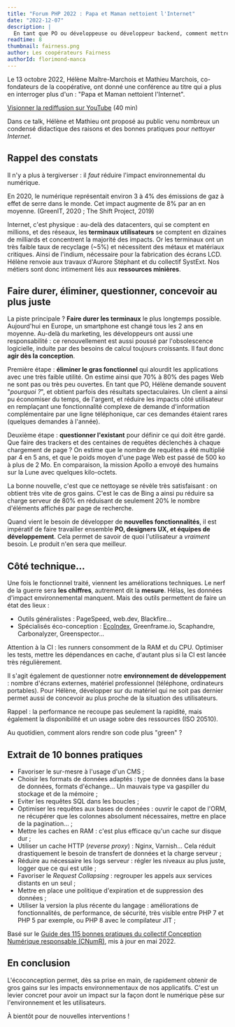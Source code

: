 ```yaml
---
title: "Forum PHP 2022 : Papa et Maman nettoient l'Internet"
date: "2022-12-07"
description: |
  En tant que PO ou développeuse ou développeur backend, comment mettre en oeuvre les bonnes pratiques d'écoconception de services numérique ? Hélène et Mathieu ont donné une conférence au ForumPHP 2022 sur ce thème.
readtime: 8
thumbnail: fairness.png
author: Les coopérateurs Fairness
authorId: florimond-manca
---
```


Le 13 octobre 2022, Hélène Maître-Marchois et Mathieu Marchois, co-fondateurs de la coopérative, ont donné une conférence au titre qui a plus en interroger plus d'un : "Papa et Maman nettoient l'Internet".

[Visionner la rediffusion sur YouTube](https://www.youtube.com/watch?v=Pi8VcEAgEMY) (40 min)

Dans ce talk, Hélène et Mathieu ont proposé au public venu nombreux un condensé didactique des raisons et des bonnes pratiques pour _nettoyer Internet_.

## Rappel des constats

Il n'y a plus à tergiverser : il _faut_ réduire l'impact environnemental du numérique.

En 2020, le numérique représentait environ 3 à 4% des émissions de gaz à effet de serre dans le monde. Cet impact augmente de 8% par an en moyenne. (GreenIT, 2020 ; The Shift Project, 2019)

Internet, c'est physique : au-delà des datacenters, qui se comptent en millions, et des réseaux, les **terminaux utilisateurs** se comptent en dizaines de milliards et concentrent la majorité des impacts. Or les terminaux ont un très faible taux de recyclage (~5%) et nécessitent des métaux et matériaux critiques. Ainsi de l'indium, nécessaire pour la fabrication des écrans LCD. Hélène renvoie aux travaux d'Aurore Stéphant et du collectif SystExt. Nos métiers sont donc intimement liés aux **ressources minières**.

## Faire durer, éliminer, questionner, concevoir au plus juste

La piste principale ? **Faire durer les terminaux** le plus longtemps possible. Aujourd'hui en Europe, un smartphone est changé tous les 2 ans en moyenne. Au-delà du marketing, les développeurs ont aussi une responsabilité : ce renouvellement est aussi poussé par l'obsolescence logicielle, induite par des besoins de calcul toujours croissants. Il faut donc **agir dès la conception**.

Première étape : **éliminer le gras fonctionnel** qui alourdit les applications avec une très faible utilité. On estime ainsi que 70% à 80% des pages Web ne sont pas ou très peu ouvertes. En tant que PO, Hélène demande souvent "_pourquoi ?_", et obtient parfois des résultats spectaculaires. Un client a ainsi pu économiser du temps, de l'argent, et réduire les impacts côté utilisateur en remplaçant une fonctionnalité complexe de demande d'information complémentaire par une ligne téléphonique, car ces demandes étaient rares (quelques demandes à l'année).

Deuxième étape : **questionner l'existant** pour définir ce qui doit être gardé. Que faire des trackers et des centaines de requêtes déclenchés à chaque chargement de page ? On estime que le nombre de requêtes a été multiplié par 4 en 5 ans, et que le poids moyen d'une page Web est passé de 500 ko à plus de 2 Mo. En comparaison, la mission Apollo a envoyé des humains sur la Lune avec quelques kilo-octets.

La bonne nouvelle, c'est que ce nettoyage se révèle très satisfaisant : on obtient très vite de gros gains. C'est le cas de Bing a ainsi pu réduire sa charge serveur de 80% en réduisant de seulement 20% le nombre d'éléments affichés par page de recherche. <!-- Source nécessaire -->

Quand vient le besoin de développer de **nouvelles fonctionnalités**, il est impératif de faire travailler ensemble **PO, designers UX, et équipes de développement**. Cela permet de savoir de quoi l'utilisateur a _vraiment_ besoin. Le produit n'en sera que meilleur.

## Côté technique...

Une fois le fonctionnel traité, viennent les améliorations techniques. Le nerf de la guerre sera **les chiffres**, autrement dit la **mesure**. Hélas, les données d'impact environnemental manquent. Mais des outils permettent de faire un état des lieux :

* Outils généralistes : PageSpeed, web.dev, Blackfire...
* Spécialisés éco-conception : [EcoIndex](https://www.ecoindex.fr), Greenframe.io, Scaphandre, Carbonalyzer, Greenspector...

Attention à la CI : les runners consomment de la RAM et du CPU. Optimiser les tests, mettre les dépendances en cache, d'autant plus si la CI est lancée très régulièrement.

Il s'agit également de questionner notre **environnement de développement** : nombre d'écrans externes, matériel professionnel (téléphone, ordinateurs portables). Pour Hélène, développer sur du matériel qui ne soit pas dernier permet aussi de concevoir au plus proche de la situation des utilisateurs.

Rappel : la performance ne recoupe pas seulement la rapidité, mais également la disponibilité et un usage sobre des ressources (ISO 20510).

Au quotidien, comment alors rendre son code plus "green" ?

## Extrait de 10 bonnes pratiques

* Favoriser le sur-mesre à l'usage d'un CMS ;
* Choisir les formats de données adaptés : type de données dans la base de données, formats d'échange... Un mauvais type va gaspiller du stockage et de la mémoire ;
* Eviter les requêtes SQL dans les boucles ;
* Optimiser les requêtes aux bases de données : ouvrir le capot de l'ORM, ne récupérer que les colonnes absolument nécessaires, mettre en place de la pagination... ;
* Mettre les caches en RAM : c'est plus efficace qu'un cache sur disque dur ;
* Utiliser un cache HTTP (_reverse proxy_) : Nginx, Varnish... Cela réduit drastiquement le besoin de transfert de données et la charge serveur ;
* Réduire au nécessaire les logs serveur : régler les niveaux au plus juste, logger que ce qui est utile ;
* Favoriser le _Request Collapsing_ : regrouper les appels aux services distants en un seul ;
* Mettre en place une politique d'expiration et de suppression des données ;
* Utiliser la version la plus récente du langage : améliorations de fonctionnalités, de performance, de sécurité, très visible entre PHP 7 et PHP 5 par exemple, ou PHP 8 avec le compilateur JIT ;

Basé sur le [Guide des 115 bonnes pratiques du collectif Conception Numérique responsable (CNumR)](https://collectif.greenit.fr/outils.html), mis à jour en mai 2022.

## En conclusion

L'écoconception permet, dès sa prise en main, de rapidement obtenir de gros gains sur les impacts environnementaux de nos applicatifs. C'est un levier concret pour avoir un impact sur la façon dont le numérique pèse sur l'environnement et les utilisateurs.

À bientôt pour de nouvelles interventions !

